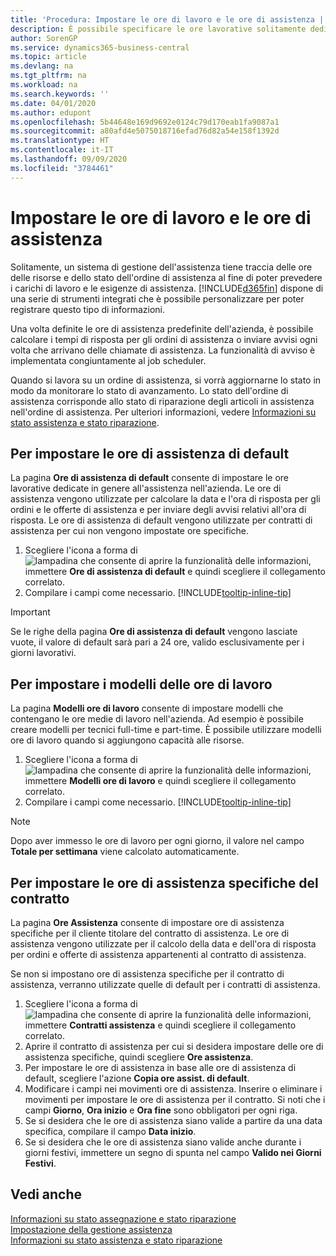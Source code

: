 ```yaml
---
title: 'Procedura: Impostare le ore di lavoro e le ore di assistenza | Documenti Microsoft'
description: È possibile specificare le ore lavorative solitamente dedicate all'assistenza nell'azienda. Le ore di assistenza vengono utilizzate per calcolare la data e l'ora di risposta per gli ordini e le offerte di assistenza e per inviare degli avvisi relativi all'ora di risposta.
author: SorenGP
ms.service: dynamics365-business-central
ms.topic: article
ms.devlang: na
ms.tgt_pltfrm: na
ms.workload: na
ms.search.keywords: ''
ms.date: 04/01/2020
ms.author: edupont
ms.openlocfilehash: 5b44648e169d9692e0124c79d170eab1fa9087a1
ms.sourcegitcommit: a80afd4e5075018716efad76d82a54e158f1392d
ms.translationtype: HT
ms.contentlocale: it-IT
ms.lasthandoff: 09/09/2020
ms.locfileid: "3784461"
---
```

# <a name="set-up-work-hours-and-service-hours"></a>Impostare le ore di lavoro e le ore di assistenza
Solitamente, un sistema di gestione dell'assistenza tiene traccia delle ore delle risorse e dello stato dell'ordine di assistenza al fine di poter prevedere i carichi di lavoro e le esigenze di assistenza. [!INCLUDE[d365fin](includes/d365fin_md.md)] dispone di una serie di strumenti integrati che è possibile personalizzare per poter registrare questo tipo di informazioni.  
  
Una volta definite le ore di assistenza predefinite dell'azienda, è possibile calcolare i tempi di risposta per gli ordini di assistenza o inviare avvisi ogni volta che arrivano delle chiamate di assistenza. La funzionalità di avviso è implementata congiuntamente al job scheduler.   
  
Quando si lavora su un ordine di assistenza, si vorrà aggiornarne lo stato in modo da monitorare lo stato di avanzamento. Lo stato dell'ordine di assistenza corrisponde allo stato di riparazione degli articoli in assistenza nell'ordine di assistenza. Per ulteriori informazioni, vedere [Informazioni su stato assistenza e stato riparazione](service-order-repair-status.md). 

## <a name="to-set-up-default-service-hours"></a>Per impostare le ore di assistenza di default  
La pagina **Ore di assistenza di default** consente di impostare le ore lavorative dedicate in genere all'assistenza nell'azienda. Le ore di assistenza vengono utilizzate per calcolare la data e l'ora di risposta per gli ordini e le offerte di assistenza e per inviare degli avvisi relativi all'ora di risposta. Le ore di assistenza di default vengono utilizzate per contratti di assistenza per cui non vengono impostate ore specifiche.  
  
1. Scegliere l'icona a forma di ![lampadina che consente di aprire la funzionalità delle informazioni](media/ui-search/search_small.png "Informazioni sull'operazione che si desidera eseguire"), immettere **Ore di assistenza di default** e quindi scegliere il collegamento correlato.  
2. Compilare i campi come necessario. [!INCLUDE[tooltip-inline-tip](includes/tooltip-inline-tip_md.md)]  
  
> [!IMPORTANT]  
>  Se le righe della pagina **Ore di assistenza di default** vengono lasciate vuote, il valore di default sarà pari a 24 ore, valido esclusivamente per i giorni lavorativi.  
  
## <a name="to-set-up-work-hour-templates"></a>Per impostare i modelli delle ore di lavoro
La pagina **Modelli ore di lavoro** consente di impostare modelli che contengano le ore medie di lavoro nell'azienda. Ad esempio è possibile creare modelli per tecnici full-time e part-time. È possibile utilizzare modelli ore di lavoro quando si aggiungono capacità alle risorse.  
  
1. Scegliere l'icona a forma di ![lampadina che consente di aprire la funzionalità delle informazioni](media/ui-search/search_small.png "Informazioni sull'operazione che si desidera eseguire"), immettere **Modelli ore di lavoro** e quindi scegliere il collegamento correlato.  
2. Compilare i campi come necessario. [!INCLUDE[tooltip-inline-tip](includes/tooltip-inline-tip_md.md)]  
  
> [!Note]
> Dopo aver immesso le ore di lavoro per ogni giorno, il valore nel campo **Totale per settimana** viene calcolato automaticamente.  

## <a name="to-set-up-contract-specific-service-hours"></a>Per impostare le ore di assistenza specifiche del contratto  
La pagina **Ore Assistenza** consente di impostare ore di assistenza specifiche per il cliente titolare del contratto di assistenza. Le ore di assistenza vengono utilizzate per il calcolo della data e dell'ora di risposta per ordini e offerte di assistenza appartenenti al contratto di assistenza.  
  
Se non si impostano ore di assistenza specifiche per il contratto di assistenza, verranno utilizzate quelle di default per i contratti di assistenza.  
  
1. Scegliere l'icona a forma di ![lampadina che consente di aprire la funzionalità delle informazioni](media/ui-search/search_small.png "Informazioni sull'operazione che si desidera eseguire"), immettere **Contratti assistenza** e quindi scegliere il collegamento correlato.  
2. Aprire il contratto di assistenza per cui si desidera impostare delle ore di assistenza specifiche, quindi scegliere **Ore assistenza**.  
4. Per impostare le ore di assistenza in base alle ore di assistenza di default, scegliere l'azione **Copia ore assist. di default**.  
5. Modificare i campi nei movimenti ore di assistenza. Inserire o eliminare i movimenti per impostare le ore di assistenza per il contratto. Si noti che i campi **Giorno**, **Ora inizio** e **Ora fine** sono obbligatori per ogni riga.  
6. Se si desidera che le ore di assistenza siano valide a partire da una data specifica, compilare il campo **Data inizio**.  
7. Se si desidera che le ore di assistenza siano valide anche durante i giorni festivi, immettere un segno di spunta nel campo **Valido nei Giorni Festivi**.  

## <a name="see-also"></a>Vedi anche  
[Informazioni su stato assegnazione e stato riparazione](service-allocation-status-and-repair-status.md)  
[Impostazione della gestione assistenza](service-setup-service.md)  
[Informazioni su stato assistenza e stato riparazione](service-order-repair-status.md)  
